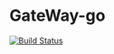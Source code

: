 # GateWay-go
[![Build Status](https://travis-ci.org/OpenIoTHub/GateWay-go.svg?branch=master)](https://travis-ci.org/OpenIoTHub/GateWay-go)